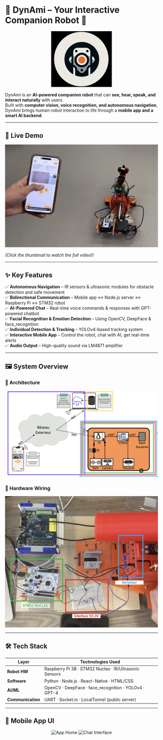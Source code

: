 # 🚀 DynAmi – Your Interactive Companion Robot 🤖

<p align="center">
  <img src="./images/logo.png" alt="DynAmi Logo" width="200"/>
</p>

DynAmi is an **AI-powered companion robot** that can **see, hear, speak, and interact naturally** with users.  
Built with **computer vision, voice recognition, and autonomous navigation**, DynAmi brings human-robot interaction to life through a **mobile app and a smart AI backend**.

---

## 🎥 Live Demo
<p align="center">
  <a href="./assets/demo.mp4">
    <img src="./images/demo_thumbnail.png" alt="Watch the Demo" width="600"/>
  </a>
</p>

*(Click the thumbnail to watch the full video!)*

---

## ✨ Key Features
✅ **Autonomous Navigation** – IR sensors & ultrasonic modules for obstacle detection and safe movement  
✅ **Bidirectional Communication** – Mobile app ↔ Node.js server ↔ Raspberry Pi ↔ STM32 robot  
✅ **AI-Powered Chat** – Real-time voice commands & responses with GPT-powered chatbot  
✅ **Facial Recognition & Emotion Detection** – Using OpenCV, DeepFace & face_recognition  
✅ **Individual Detection & Tracking** – YOLOv4-based tracking system  
✅ **Interactive Mobile App** – Control the robot, chat with AI, get real-time alerts  
✅ **Audio Output** – High-quality sound via LM4871 amplifier  

---

## 🖼️ System Overview

### 📡 Architecture
<p align="center">
  <img src="./images/system_architecture.png" alt="System Architecture" width="600"/>
</p>

### 🔌 Hardware Wiring
<p align="center">
  <img src="./images/wiring.png" alt="Hardware Wiring" width="600"/>
</p>

---

## 🛠 Tech Stack

| Layer         | Technologies Used                                   |
|--------------|-----------------------------------------------------|
| **Robot HW** | Raspberry Pi 3B · STM32 Nucleo · IR/Ultrasonic Sensors |
| **Software** | Python · Node.js · React-Native · HTML/CSS          |
| **AI/ML**    | OpenCV · DeepFace · face_recognition · YOLOv4 · GPT-4 |
| **Communication** | UART · Socket.io · LocalTunnel (public server)   |

---

## 📱 Mobile App UI
<p align="center">
  <img src="./images/app_home.png" alt="App Home" width="300"/>  
  <img src="./images/chat_interface.png" alt="Chat Interface" width="300"/>
</p>
